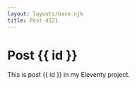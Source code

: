 ```yaml
---
layout: layouts/base.njk
title: Post 4121
---
```


# Post {{ id }}

This is post {{ id }} in my Eleventy project.
